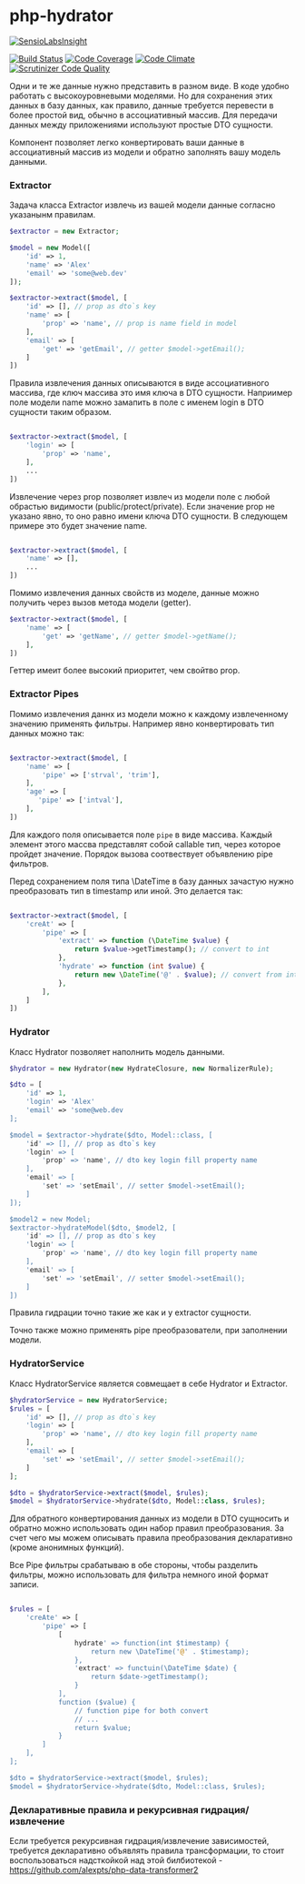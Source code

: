 # php-hydrator

[![SensioLabsInsight](https://insight.sensiolabs.com/projects/de0407d9-12fe-4d3d-a688-9b29b10a0e46/big.png)](https://insight.sensiolabs.com/projects/de0407d9-12fe-4d3d-a688-9b29b10a0e46)

[![Build Status](https://travis-ci.org/alexpts/php-hydrator.svg?branch=master)](https://travis-ci.org/alexpts/php-hydrator)
[![Code Coverage](https://scrutinizer-ci.com/g/alexpts/php-hydrator/badges/coverage.png?b=master)](https://scrutinizer-ci.com/g/alexpts/php-hydrator/?branch=master)
[![Code Climate](https://codeclimate.com/github/alexpts/php-hydrator/badges/gpa.svg)](https://codeclimate.com/github/alexpts/php-hydrator)
[![Scrutinizer Code Quality](https://scrutinizer-ci.com/g/alexpts/php-hydrator/badges/quality-score.png?b=master)](https://scrutinizer-ci.com/g/alexpts/php-hydrator/?branch=master)


Одни и те же данные нужно представить в разном виде. В коде удобно работать с высокоуровневыми моделями. Но для сохранения этих данных в базу данных, как правило, данные требуется перевести в более простой вид, обычно в ассоциативный массив. Для передачи данных между приложениями используют простые DTO сущности.

Компонент позволяет легко конвертировать ваши данные в ассоциативный массив из модели и обратно заполнять вашу модель данными.

### Extractor
Задача класса Extractor извлечь из вашей модели данные согласно указанынм правилам.

```php
$extractor = new Extractor;

$model = new Model([
    'id' => 1,
    'name' => 'Alex'
    'email' => 'some@web.dev'
]);

$extractor->extract($model, [
    'id' => [], // prop as dto`s key 
    'name' => [
        'prop' => 'name', // prop is name field in model
    ],
    'email' => [
        'get' => 'getEmail', // getter $model->getEmail();
    ]
])
```

Правила извлечения данных описываются в виде ассоциативного массива, где ключ массива это имя ключа в DTO сущности.
Наприимер поле модели name можно замапить в поле с именем login в DTO сущности таким образом.

```php

$extractor->extract($model, [
    'login' => [
        'prop' => 'name',
    ],
    ...
])
```

Извлечение через prop позволяет извлеч из модели поле с любой обрастью видимости (public/protect/private).
Если значение prop не указано явно, то оно равно имени ключа DTO сущности. В следующем примере это будет значение name.
```php

$extractor->extract($model, [
    'name' => [],
    ...
])
```

Помимо извлечения данных свойств из моделе, данные можно получить через вызов метода модели (getter).
```php
$extractor->extract($model, [
    'name' => [
        'get' => 'getName', // getter $model->getName();
    ],
])
```

Геттер имеит более высокий приоритет, чем свойтво prop.

### Extractor Pipes
Помимо извлечения даннх из модели можно к каждому извлеченному значению применять фильтры.
Например явно конвертировать тип данных можно так:

```php

$extractor->extract($model, [
    'name' => [
        'pipe' => ['strval', 'trim'],
    ],
    'age' => [
       'pipe' => ['intval'],
    ],
])
```

Для каждого поля описывается поле `pipe` в виде массива. Каждый элемент этого массва представлят собой callable тип, через которое пройдет значение.
Порядок вызова соотвествует объявлению pipe фильтров.

Перед сохранением поля типа \DateTime в базу данных зачастую нужно преобразовать тип в timestamp или иной. Это делается так:
```php

$extractor->extract($model, [
    'creAt' => [
        'pipe' => [
        	'extract' => function (\DateTime $value) {
            	return $value->getTimestamp(); // convert to int
        	},
        	'hydrate' => function (int $value) {
				return new \DateTime('@' . $value); // convert from int
			},
        ],
    ]
])
```

### Hydrator
Класс Hydrator позволяет наполнить модель данными.


```php
$hydrator = new Hydrator(new HydrateClosure, new NormalizerRule);

$dto = [
    'id' => 1,
    'login' => 'Alex'
    'email' => 'some@web.dev
];

$model = $extractor->hydrate($dto, Model::class, [
    'id' => [], // prop as dto`s key 
    'login' => [
        'prop' => 'name', // dto key login fill property name
    ],
    'email' => [
        'set' => 'setEmail', // setter $model->setEmail();
    ]
]);

$model2 = new Model;
$extractor->hydrateModel($dto, $model2, [
    'id' => [], // prop as dto`s key 
    'login' => [
        'prop' => 'name', // dto key login fill property name
    ],
    'email' => [
        'set' => 'setEmail', // setter $model->setEmail();
    ]
])
```

Правила гидрации точно такие же как и у extractor сущности.

Точно также можно применять pipe преобразователи, при заполнении модели.

### HydratorService

Класс HydratorService является совмещает в себе Hydrator и Extractor.

```php
$hydratorService = new HydratorService;
$rules = [
    'id' => [], // prop as dto`s key 
    'login' => [
        'prop' => 'name', // dto key login fill property name
    ],
    'email' => [
        'set' => 'setEmail', // setter $model->setEmail();
    ]
];

$dto = $hydratorService->extract($model, $rules);
$model = $hydratorService->hydrate($dto, Model::class, $rules);
```

Для обратного конвертирования данных из модели в DTO сущносить и обратно можно использовать один набор правил преобразования.
За счет чего мы можем описывать правила преобразования декларативно (кроме анонимных функций).

Все Pipe фильтры срабатываю в обе стороны, чтобы разделить фильтры, можно использовать для фильтра немного иной формат записи.
```php

$rules = [
    'creAte' => [
		'pipe' => [
			[
				hydrate' => function(int $timestamp) {
					return new \DateTime('@' . $timestamp);
				},
				'extract' => functuin(\DateTime $date) {
					return $date->getTimestamp();
				}
			],
			function ($value) {
				// function pipe for both convert
				// ...
				return $value;
			}
		]
    ],
];

$dto = $hydratorService->extract($model, $rules);
$model = $hydratorService->hydrate($dto, Model::class, $rules);

```

### Декларативные правила и рекурсивная гидрация/извлечение

Если требуется рекурсивная гидрация/извлечение зависимостей, требуется декларативно объявлять правила трансформации,
то стоит воспользоваться надсткойкой над этой билбиотекой - https://github.com/alexpts/php-data-transformer2
